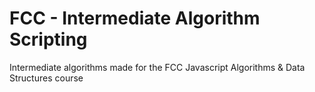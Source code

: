 # FCC - Intermediate Algorithm Scripting
Intermediate algorithms made for the FCC Javascript Algorithms &amp; Data Structures course 
